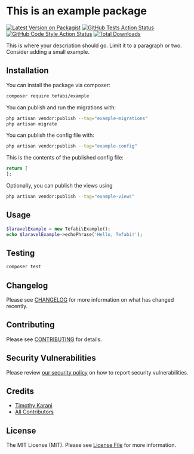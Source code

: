 # This is an example package

[![Latest Version on Packagist](https://img.shields.io/packagist/v/tefabi/laravel-example.svg?style=flat-square)](https://packagist.org/packages/tefabi/laravel-example)
[![GitHub Tests Action Status](https://img.shields.io/github/actions/workflow/status/c3n7-learning/laravel-example/run-tests.yml?branch=main&label=tests&style=flat-square)](https://github.com/tefabi/laravel-example/actions?query=workflow%3Arun-tests+branch%3Amain)
[![GitHub Code Style Action Status](https://img.shields.io/github/actions/workflow/status/c3n7-learning/laravel-example/fix-php-code-style-issues.yml?branch=main&label=code%20style&style=flat-square)](https://github.com/tefabi/laravel-example/actions?query=workflow%3A"Fix+PHP+code+style+issues"+branch%3Amain)
[![Total Downloads](https://img.shields.io/packagist/dt/tefabi/laravel-example.svg?style=flat-square)](https://packagist.org/packages/tefabi/laravel-example)

This is where your description should go. Limit it to a paragraph or two. Consider adding a small example.

## Installation

You can install the package via composer:

```bash
composer require tefabi/example
```

You can publish and run the migrations with:

```bash
php artisan vendor:publish --tag="example-migrations"
php artisan migrate
```

You can publish the config file with:

```bash
php artisan vendor:publish --tag="example-config"
```

This is the contents of the published config file:

```php
return [
];
```

Optionally, you can publish the views using

```bash
php artisan vendor:publish --tag="example-views"
```

## Usage

```php
$laravelExample = new Tefabi\Example();
echo $laravelExample->echoPhrase('Hello, Tefabi!');
```

## Testing

```bash
composer test
```

## Changelog

Please see [CHANGELOG](CHANGELOG.md) for more information on what has changed recently.

## Contributing

Please see [CONTRIBUTING](CONTRIBUTING.md) for details.

## Security Vulnerabilities

Please review [our security policy](../../security/policy) on how to report security vulnerabilities.

## Credits

-   [Timothy Karani](https://github.com/c3n7-learning)
-   [All Contributors](../../contributors)

## License

The MIT License (MIT). Please see [License File](LICENSE.md) for more information.
